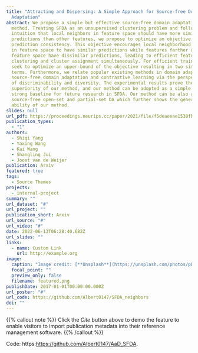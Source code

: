 ```yaml
---
title: "Attracting and Dispersing: A Simple Approach for Source-free Domain
  Adaptation"
abstract: We propose a simple but effective source-free domain adaptation (SFDA)
  method. Treating SFDA as an unsupervised clustering problem and following the
  intuition that local neighbors in feature space should have more similar
  predictions than other features, we propose to optimize an objective of
  prediction consistency. This objective encourages local neighborhood features
  in feature space to have similar predictions while features farther away in
  feature space have dissimilar predictions, leading to efficient feature
  clustering and cluster assignment simultaneously. For efficient training, we
  seek to optimize an upper-bound of the objective resulting in two simple
  terms. Furthermore, we relate popular existing methods in domain adaptation,
  source-free domain adaptation and contrastive learning via the perspec- tive
  of discriminability and diversity. The experimental results prove the
  superiority of our method, and our method can be adopted as a simple but
  strong baseline for future research in SFDA. Our method can be also adapted to
  source-free open-set and partial-set DA which further shows the generalization
  ability of our method.
slides: null
url_pdf: https://proceedings.neurips.cc/paper/2021/file/f5deaeeae1538fb6c45901d524ee2f98-Paper.pdf
publication_types:
  - "1"
authors:
  - Shiqi Yang
  - Yaxing Wang
  - Kai Wang
  - Shangling Jui
  - Joost van de Weijer
publication: Arxiv
featured: true
tags:
  - Source Themes
projects:
  - internal-project
summary: ""
url_dataset: "#"
url_project: ""
publication_short: Arxiv
url_source: "#"
url_video: "#"
date: 2022-06-13T06:28:40.682Z
url_slides: ""
links:
  - name: Custom Link
    url: http://example.org
image:
  caption: "Image credit: [**Unsplash**](https://unsplash.com/photos/pLCdAaMFLTE)"
  focal_point: ""
  preview_only: false
  filename: featured.png
publishDate: 2017-01-01T00:00:00.000Z
url_poster: "#"
url_code: https://github.com/Albert0147/SFDA_neighbors
doi: ""
---
```

{{% callout note %}}
Click the *Cite* button above to demo the feature to enable visitors to import publication metadata into their reference management software.
{{% /callout %}}

Code: https:<https://github.com/Albert0147/AaD_SFDA>[](https://github.com/Albert0147/SFDA_neighbors).